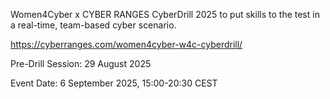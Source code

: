 Women4Cyber x CYBER RANGES CyberDrill 2025 to put skills to the test in a real-time, team-based cyber scenario.

https://cyberranges.com/women4cyber-w4c-cyberdrill/

Pre-Drill Session: 29 August 2025

Event Date: 6 September 2025, 15:00-20:30 CEST
